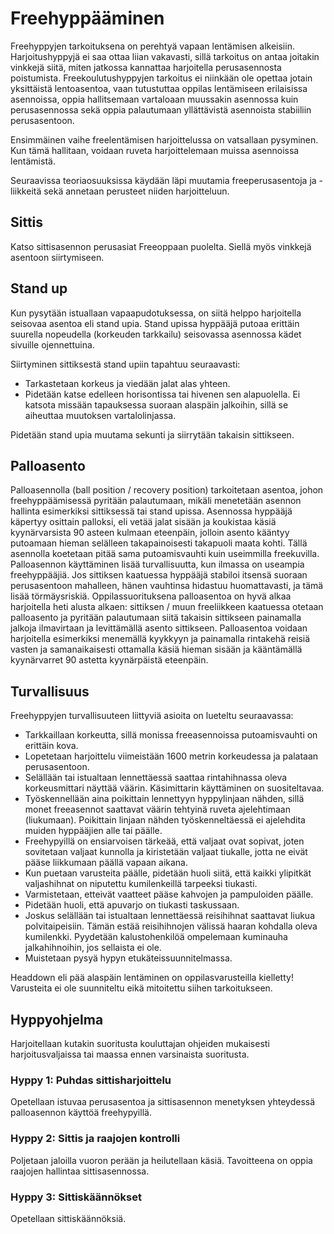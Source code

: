 # Freehyppääminen

Freehyppyjen tarkoituksena on perehtyä vapaan lentämisen alkeisiin.
Harjoitushyppyjä ei saa ottaa liian vakavasti, sillä tarkoitus on antaa joitakin vinkkejä siitä, miten jatkossa kannattaa harjoitella
perusasennosta poistumista. Freekoulutushyppyjen tarkoitus ei niinkään ole opettaa jotain yksittäistä lentoasentoa, vaan tutustuttaa oppilas lentämiseen erilaisissa asennoissa, oppia hallitsemaan vartaloaan muussakin asennossa kuin perusasennossa sekä oppia palautumaan yllättävistä asennoista stabiiliin perusasentoon.

Ensimmäinen vaihe freelentämisen harjoittelussa on vatsallaan pysyminen. Kun tämä
hallitaan, voidaan ruveta harjoittelemaan muissa asennoissa lentämistä.

Seuraavissa teoriaosuuksissa käydään läpi muutamia freeperusasentoja ja -liikkeitä sekä annetaan perusteet niiden harjoitteluun.

 ## Sittis  


Katso sittisasennon perusasiat Freeoppaan puolelta. Siellä myös
vinkkejä asentoon siirtymiseen.

## Stand up  


Kun pysytään istuallaan vapaapudotuksessa, on siitä helppo harjoitella seisovaa asentoa eli stand upia. Stand upissa hyppääjä putoaa erittäin suurella nopeudella (korkeuden tarkkailu) seisovassa asennossa kädet sivuille ojennettuina.

Siirtyminen sittiksestä stand upiin tapahtuu seuraavasti:
- Tarkastetaan korkeus ja viedään jalat alas yhteen.
- Pidetään katse edelleen horisontissa tai hivenen sen alapuolella. Ei katsota missään tapauksessa suoraan alaspäin jalkoihin, sillä se aiheuttaa muutoksen vartalolinjassa.

Pidetään stand upia muutama sekunti ja siirrytään takaisin sittikseen.

## Palloasento  


Palloasennolla (ball position / recovery position) tarkoitetaan asentoa,
johon freehyppäämisessä pyritään palautumaan, mikäli menetetään asennon
hallinta esimerkiksi sittiksessä tai stand upissa. Asennossa hyppääjä
käpertyy osittain palloksi, eli vetää jalat sisään ja koukistaa käsiä
kyynärvarsista 90 asteen kulmaan eteenpäin, jolloin asento kääntyy
putoamaan hieman selälleen takapainoisesti takapuoli maata kohti. Tällä
asennolla koetetaan pitää sama putoamisvauhti kuin useimmilla
freekuvilla. Palloasennon käyttäminen lisää turvallisuutta, kun
ilmassa on useampia freehyppääjiä. Jos sittiksen kaatuessa hyppääjä
stabiloi itsensä suoraan perusasentoon mahalleen, hänen vauhtinsa
hidastuu huomattavasti, ja tämä lisää törmäysriskiä. Oppilassuorituksena
palloasentoa on hyvä alkaa harjoitella heti alusta alkaen:
sittiksen / muun freeliikkeen kaatuessa otetaan palloasento ja
pyritään palautumaan siitä takaisin sittikseen painamalla jalkoja
ilmavirtaan ja levittämällä asento sittikseen. Palloasentoa
voidaan harjoitella esimerkiksi menemällä kyykkyyn ja painamalla
rintakehä reisiä vasten ja samanaikaisesti ottamalla käsiä hieman sisään
ja kääntämällä kyynärvarret 90 astetta kyynärpäistä eteenpäin.

## Turvallisuus  


Freehyppyjen turvallisuuteen liittyviä asioita on lueteltu seuraavassa:
- Tarkkaillaan korkeutta, sillä monissa freeasennoissa putoamisvauhti
    on erittäin kova.
- Lopetetaan harjoittelu viimeistään 1600 metrin korkeudessa ja
    palataan perusasentoon.
- Selällään tai istualtaan lennettäessä saattaa rintahihnassa oleva
    korkeusmittari näyttää väärin. Käsimittarin käyttäminen
    on suositeltavaa.
- Työskennellään aina poikittain lennettyyn hyppylinjaan nähden, sillä
    monet freeasennot saattavat väärin tehtyinä ruveta
    ajelehtimaan (liukumaan). Poikittain linjaan nähden työskenneltäessä
    ei ajelehdita muiden hyppääjien alle tai päälle.
- Freehypyillä on ensiarvoisen tärkeää, että valjaat ovat sopivat,
    joten sovitetaan valjaat kunnolla ja kiristetään valjaat tiukalle,
    jotta ne eivät pääse liikkumaan päällä vapaan aikana.
- Kun puetaan varusteita päälle, pidetään huoli siitä, että kaikki
    ylipitkät valjashihnat on niputettu kumilenkeillä
    tarpeeksi tiukasti.
- Varmistetaan, etteivät vaatteet pääse kahvojen ja
    pampuloiden päälle.
- Pidetään huoli, että apuvarjo on tiukasti taskussaan.
- Joskus selällään tai istualtaan lennettäessä reisihihnat saattavat
    liukua polvitaipeisiin. Tämän estää reisihihnojen välissä haaran
    kohdalla oleva kumilenkki. Pyydetään kalustohenkilöä ompelemaan
    kuminauha jalkahihnoihin, jos sellaista ei ole.
- Muistetaan pysyä hypyn etukäteissuunnitelmassa.

Headdown eli pää alaspäin lentäminen on oppilasvarusteilla kielletty!
Varusteita ei ole suunniteltu eikä mitoitettu siihen tarkoitukseen.

## Hyppyohjelma  


Harjoitellaan kutakin suoritusta kouluttajan ohjeiden mukaisesti
harjoitusvaljaissa tai maassa ennen varsinaista suoritusta.

### Hyppy 1: Puhdas sittisharjoittelu  


Opetellaan istuvaa perusasentoa ja sittisasennon menetyksen yhteydessä
palloasennon käyttöä freehypyillä.

### Hyppy 2: Sittis ja raajojen kontrolli  


Poljetaan jaloilla vuoron perään ja heilutellaan käsiä. Tavoitteena on
oppia raajojen hallintaa sittisasennossa.

### Hyppy 3: Sittiskäännökset  


Opetellaan sittiskäännöksiä.





